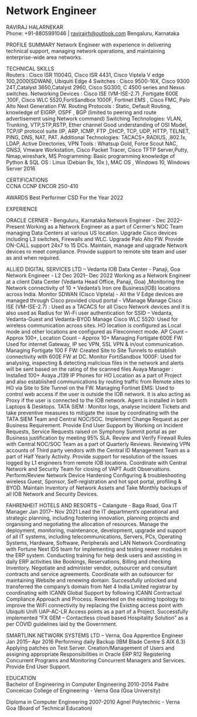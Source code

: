 # Network Engineer
RAVIRAJ HALARNEKAR	
Phone: +91-8805991046 | ravirajrh@outlook.com
Bengaluru, Karnataka

PROFILE SUMMARY	
Network Engineer with experience in delivering technical support, managing network operations, and maintaining enterprise-wide area networks.

TECHNICAL SKILLS	
Routers : Cisco ISR 11004G, Cisco ISR 4431, Cisco Viptela V edge 100,2000(SDWAN), Ubiquiti Edge 4
Switches : Cisco 9500-16X,  Cisco 9300 24T,Catalyst 3650,Catalyst 2960, Cisco SG300, C 4500 series and Nexus switches.
Networking Devices : Cisco ISE (VM-ISE-2.7) ,Fortigate 600E ,100F,  Cisco WLC  5520,FortiSandbox 1000F, Fortinet EMS , Cisco FMC, Palo Alto Next Generation FW.
Routing Protocols : Static, Default Routing, knowledge of EIGRP, OSPF , BGP (limited to peering and route advertisement using Network command)
Switching Technologies: VLAN, Trunking, VTP,STP,RSTP, Ether channel
Good understanding of OSI Model, TCP/IP protocol suite (IP, ARP, ICMP, FTP ,DHCP, TCP, UDP, HTTP, TELNET, PING, DNS, NAT, PAT.
Additional Technologies: TACACS+,RADIUS, ,802.1x, LDAP, Active Directories, VPN
Tools : Whatsup Gold, Force Scout NAC, GNS3, Vmware Workstation, Cisco Packet Tracer, Cisco TFTP Server,Putty, Nmap,wireshark, MS 
Programming:  Basic programming knowledge of Python & SQL
OS : Linux (Debian 9x, 10x ), MAC OS , Windows 10, Windows  Server 2016


CERTIFICATIONS	
CCNA
CCNP ENCOR 250-410

AWARDS
Best Performer CSD For the Year 2022

EXPERIENCE	

ORACLE CERNER - Benguluru, Karnataka
Network Engineer -    Dec 2022– Present
Working as a Network Engineer as a part of Cermer's  NOC Team managing Data Centers at various US location.
Upgrade Cisco devices including L3 switches, Firewalls and WLC.
Upgrade Palo Alto FW.
Provide ON-CALL support 24x7 to 15 DCs.
Maintain, manage and upgrade Network devices ro meet compliance.
Provide support to remote site team and user as and when required.

ALLIED DIGITAL SERVICES LTD – Vedanta IOB Data Center - Panaji, Goa
Network Engineer - L2    Dec 2021– Dec 2022
Working as a Network Engineer at a client Data Center (Vedanta Head Office, Panaji, Goa) ,Monitoring the Network connectivity of 10 + Vedanta’s Iron ore Business(IOB) locations across India.
Monitor SDWAN (Cisco Viptela) - All the V Edge devices are managed through Cisco provided cloud portal - VManage
Manage Cisco ISE (VM-ISE-2.7) : Used as a TACACS for all Cisco Network devices and it is also used as Radius for Wi-Fi user authentication for SSID – Vedanta, Vedanta-Guest and Vedanta-BYOD
Manage Cisco WLC  5520: Used for wireless communication across sites. HO location is configured as Local mode and other locations are configured as Flexconnect mode. AP Count – Approx 100+, Location Count –  Approx 10+
Managing Fortigate 600E FW: Used for internet Gateway, IP sec VPN, SSL VPN & in/out communication.
Managing Fortigate 100 F FW: Created Site to Site Tunnels to establish connectivity with 600E FW at DC.
Monitor FortiSandbox 1000F: Used for analysing, inspecting & detecting malicious files in the network and alerts will be sent based on the rating of the scanned files
Avaya Manager : Installed 100+ Avaya J139 IP Phones for HO Location as a part of Project and also established communications by routing traffic from Remote sites to HO via Site to Site Tunnel on the FW.
Managing Fortinet EMS: Used to control web access if the user is outside the IOB network. It is also acting as Proxy if the user is connected to the IOB network. Agent is installed in both Laptops & Desktops.
TATA SIEM : Monitor logs, analyse incident Tickets and take preventive measures to mitigate the issue by coordinating with the TATA SIEM Team and Central NOC/SOC.
Implement Change Request as per Business Requirement.
Provide End User Support by Working on Incident Requests, Service Requests raised on Symphony Summit portal as per Business justification by meeting 95% SLA.
Review and Verify Firewall Rules with Central NOC/SOC Team as a part of Quarterly Reviews.
Reviewing VPN accounts of Third party vendors with the Central ID Management Team as a part of Half Yearly Activity.
Provide support for resolution of the issues logged by L1 engineers from remote IOB locations.
Coordinate with Central Network and Security Team for closing of VAPT Audit Observations.
Perform/Review Network Device Hardening 
Configuring & troubleshooting wireless Guest, Sponsor, Self-registration and hot spot portal, profiling & BYOD.
Maintain Inventory of Network Assets and Take Monthly backups of all IOB Network and Security Devices.

FAHRENHEIT HOTELS AND RESORTS – Calangute - Baga Road, Goa
IT Manager 	Jan 2017– Nov 2021
Lead the IT department’s operational and strategic planning, including fostering innovation, planning projects and organising and negotiating the allocation of resources.
Manage the deployment, monitoring, maintenance, development, upgrade and support of all IT systems, including telecommunications, Servers, PCs, Operating Systems, Hardware, Software, Peripherals and LAN Network Coordinating with Fortune Next IDS team for implementing and testing newer modules in the ERP system.
Conducting training for help desk users and assisting in daily ERP activities like Bookings, Reservations, Billing and checking Inventory.
Negotiate and administer vendor, outsourcer and consultant contracts and service agreements.
Coordinate with an outsourcer for maintaining Website and renewing domain.
Successfully unlocked and transferred the company’s domain from Net 4 India Limited registrar by coordinating with ICANN Global Support by following ICANN Contractual Compliance Approach and Process.
Reworked on the existing topology to improve the WiFi connectivity by replacing the Existing access point with Ubiquiti Unifi UAP-AC-LR Access points as a part of a Project.
Successfully implemented “FX GEM – Contactless cloud based Hospitality Solution” as a per COVID guidelines laid by the Government.

SMARTLINK NETWORK SYSTEMS LTD – Verna, Goa
Apprentice Engineer    	Jan 2015– Apr 2016
Performing daily Backup (IBM Blade Centre S AIX 6.3)
Applying patches on Test Server.
Creation/Management of Users and assigning appropriate Responsibilities in Oracle ERP R12
Registering Concurrent Programs and Monitoring Concurrent Managers and Services.
Provide End User Support.

EDUCATION	
Bachelor of Engineering in Computer Engineering	2010-2014
       Padre Conceicao College of Engineering -     Verna Goa (Goa University)

Diploma in Computer Engineering                    	2007-2010
       Agnel Polytechnic - Verna Goa (Board of        Technical Education)












